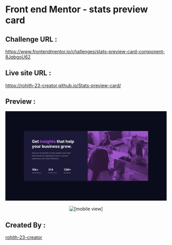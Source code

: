 # Front end Mentor - stats preview card

## Challenge URL :
  https://www.frontendmentor.io/challenges/stats-preview-card-component-8JqbgoU62

## Live site URL :
  https://rohith-23-creator.github.io/Stats-preview-card/
  
## Preview : 
  ![mobile](desktop-design.jpg)
  <p align="center">
   <img src="[mobile-design.jpg]" alt="[mobile view]"/>
  </p>
  
## Created By :
  [rohith-23-creator](https://github.com/rohith-23-creator)
